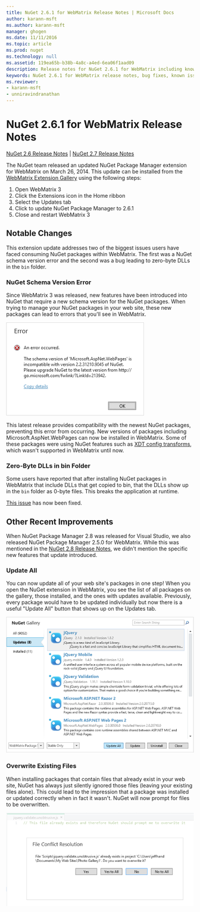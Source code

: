 ```yaml
---
title: NuGet 2.6.1 for WebMatrix Release Notes | Microsoft Docs
author: karann-msft
ms.author: karann-msft
manager: ghogen
ms.date: 11/11/2016
ms.topic: article
ms.prod: nuget
ms.technology: null
ms.assetid: 119ea65b-b38b-4a8c-a4ed-6ea06f1aad09
description: Release notes for NuGet 2.6.1 for WebMatrix including known issues, bug fixes, added features, and DCRs.
keywords: NuGet 2.6.1 for WebMatrix release notes, bug fixes, known issues, added features, DCRs
ms.reviewer:
- karann-msft
- unniravindranathan
---
```


# NuGet 2.6.1 for WebMatrix Release Notes

[NuGet 2.6 Release Notes](../release-notes/nuget-2.6.md) | [NuGet 2.7 Release Notes](../release-notes/nuget-2.7.md)

The NuGet team released an updated NuGet Package Manager extension for WebMatrix on March 26, 2014.  This update can be installed from the [WebMatrix Extension Gallery](http://extensions.webmatrix.com/packages/NuGetPackageManager/) using the following steps:

1. Open WebMatrix 3
2. Click the Extensions icon in the Home ribbon
3. Select the Updates tab
4. Click to update NuGet Package Manager to 2.6.1
6. Close and restart WebMatrix 3

## Notable Changes

This extension update addresses two of the biggest issues users have faced consuming NuGet packages within WebMatrix.  The first was a NuGet schema version error and the second was a bug leading to zero-byte DLLs in the `bin` folder.

### NuGet Schema Version Error

Since WebMatrix 3 was released, new features have been introduced into NuGet that require a new schema version for the NuGet packages.  When trying to manage your NuGet packages in your web site, these new packages can lead to errors that you'll see in WebMatrix.

![An error occurred. The schema version is incompatible. Please upgrade NuGet to the latest version.](./media/NuGet-2.8/webmatrix-schema-version.png)

This latest release provides compatibility with the newest NuGet packages, preventing this error from occurring. New versions of packages including Microsoft.AspNet.WebPages can now be installed in WebMatrix.  Some of these packages were using NuGet features such as [XDT config transforms](../release-notes/nuget-2.6.md#xdt), which wasn't supported in WebMatrix until now.

### Zero-Byte DLLs in bin Folder

Some users have reported that after installing NuGet packages in WebMatrix that include DLLs that get copied to bin, that the DLLs show up in the `bin` folder as 0-byte files.  This breaks the application at runtime.

[This issue](https://nuget.codeplex.com/workitem/4060) has now been fixed.

## Other Recent Improvements

When NuGet Package Manager 2.8 was released for Visual Studio, we also released NuGet Package Manager 2.5.0 for WebMatrix.  While this was mentioned in the [NuGet 2.8 Release Notes](../release-notes/nuget-2.8.md#webmatrix-nuget-client-updates), we didn't mention the specific new features that update introduced.

### Update All

You can now update all of your web site's packages in one step!  When you open the NuGet extension in WebMatrix, you see the list of all packages on the gallery, those installed, and the ones with updates available.  Previously, every package would have to be updated individually but now there is a useful "Update All" button that shows up on the Updates tab.

![Click Update All to update all packages with available updates](./media/NuGet-2.8/webmatrix-update-all.png)

### Overwrite Existing Files

When installing packages that contain files that already exist in your web site, NuGet has always just silently ignored those files (leaving your existing files alone).  This could lead to the impression that a package was installed or updated correctly when in fact it wasn't.  NuGet will now prompt for files to be overwritten.

![File Conflict Resolution](./media/NuGet-2.8/webmatrix-overwrite-file.png)
